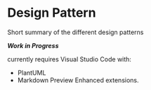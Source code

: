 Design Pattern
====

Short summary of the different design patterns

***Work in Progress***

currently requires Visual Studio Code with: 
* PlantUML
* Markdown Preview Enhanced
  extensions.
